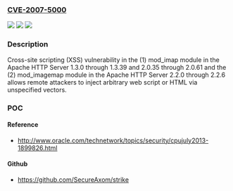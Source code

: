 ### [CVE-2007-5000](https://cve.mitre.org/cgi-bin/cvename.cgi?name=CVE-2007-5000)
![](https://img.shields.io/static/v1?label=Product&message=n%2Fa&color=blue)
![](https://img.shields.io/static/v1?label=Version&message=n%2Fa&color=blue)
![](https://img.shields.io/static/v1?label=Vulnerability&message=n%2Fa&color=brighgreen)

### Description

Cross-site scripting (XSS) vulnerability in the (1) mod_imap module in the Apache HTTP Server 1.3.0 through 1.3.39 and 2.0.35 through 2.0.61 and the (2) mod_imagemap module in the Apache HTTP Server 2.2.0 through 2.2.6 allows remote attackers to inject arbitrary web script or HTML via unspecified vectors.

### POC

#### Reference
- http://www.oracle.com/technetwork/topics/security/cpujuly2013-1899826.html

#### Github
- https://github.com/SecureAxom/strike

